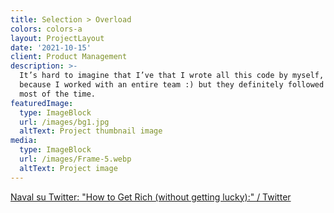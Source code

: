 ```yaml
---
title: Selection > Overload
colors: colors-a
layout: ProjectLayout
date: '2021-10-15'
client: Product Management
description: >-
  It’s hard to imagine that I’ve that I wrote all this code by myself, probably
  because I worked with an entire team :) but they definitely followed my lead
  most of the time.
featuredImage:
  type: ImageBlock
  url: /images/bg1.jpg
  altText: Project thumbnail image
media:
  type: ImageBlock
  url: /images/Frame-5.webp
  altText: Project image
---
```

[Naval su Twitter: "How to Get Rich (without getting lucky):" / Twitter](https://twitter.com/naval/status/1002103360646823936)
